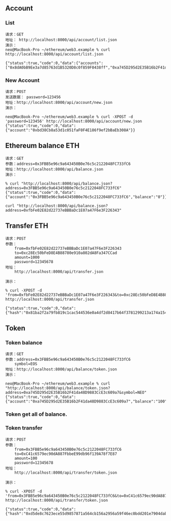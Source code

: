 
## Account 

### List

	请求：GET
	地址： http://localhost:8000/api/account/list.json
	演示：
    neo@MacBook-Pro ~/ethereum/web3.example % curl http://localhost:8000/api/account/list.json

    {"status":true,"code":0,"data":{"accounts":["0x8dA0bB9Ee3a7d85763d1B5320D8c0f859F0438ff","0xa745D295d2E35B16b2F41da48D9883CcE3c609a7","0x7cB22cb3d8a58ade32f3BfC3E6a4dEd1efAEe080","0x8efB99Ec55bCfBE2CFe47918f2d9E55FA732111f","0xc28Ec50bFeD8E4B88780e910a802dA8Fa347CCad","0xF0688330101d53BD0C6ede2Ef04d33c2010e9a5d","0xfbFe02E82d22737eBBBaDc1E07a47F6e3F226343"]}}

### New Account
	
	请求：POST
	发送数据： password=123456  
	地址：http://localhost:8000/api/account/new.json
	演示：
	
    neo@MacBook-Pro ~/ethereum/web3.example % curl -XPOST -d 'password=123456' http://localhost:8000/api/account/new.json
    {"status":true,"code":0,"data":{"account":"0xbd38Cb8a53d1c051faF0F4E186f9ef2bBaEb308A"}}

## Ethereum balance ETH

	请求：GET
	参数：address=0x3FBB5e96c9a643450B0e76c5c2122048FC733fC6
	地址：http://localhost:8000/api/balance.json
	演示：
	
    % curl "http://localhost:8000/api/balance.json?address=0x3FBB5e96c9a643450B0e76c5c2122048FC733fC6"
    {"status":true,"code":0,"data":{"account":"0x3FBB5e96c9a643450B0e76c5c2122048FC733fC6","balance":"0"}}%

	curl "http://localhost:8000/api/balance.json?address=0xfbFe02E82d22737eBBBaDc1E07a47F6e3F226343"

## Transfer ETH

	请求：POST
	参数：
		from=0xfbFe02E82d22737eBBBaDc1E07a47F6e3F226343
		to=0xc28Ec50bFeD8E4B88780e910a802dA8Fa347CCad
		amount=1000
		password=12345678
	地址：
		http://localhost:8000/api/transfer.json
		
	演示：
	
    % curl -XPOST -d 'from=0xfbFe02E82d22737eBBBaDc1E07a47F6e3F226343&to=0xc28Ec50bFeD8E4B88780e910a802dA8Fa347CCad&amount=100&password=12345678' http://localhost:8000/api/transfer.json

    {"status":true,"code":0,"data":{"hash":"0x81ba2f2a79fb819c1cac544536e0a4df2d8417b64f3781299213a174a154d4de"}}% 

## Token

### Token balance

	请求：GET
	参数：address=0x3FBB5e96c9a643450B0e76c5c2122048FC733fC6
        symbol=EOS
	地址：http://localhost:8000/api/balance/token.json
	演示：

    neo@MacBook-Pro ~/ethereum/web3.example % curl "http://localhost:8000/api/balance/token.json?address=0xa745D295d2E35B16b2F41da48D9883CcE3c609a7&symbol=NEO"
    {"status":true,"code":0,"data":{"account":"0xa745D295d2E35B16b2F41da48D9883CcE3c609a7","balance":"100","symbol":"NEO"}}

### Token get all of balance.



### Token transfer

	请求：POST
	参数：
		from=0x3FBB5e96c9a643450B0e76c5c2122048FC733fC6
		to=0xC41c6579ec90dA887FbbeE99db96f139A78f7E87
		amount=100
		password=12345678
	地址：
		http://localhost:8000/api/transfer/token.json
		
	演示：

    % curl -XPOST -d 'from=0x3FBB5e96c9a643450B0e76c5c2122048FC733fC6&to=0xC41c6579ec90dA887FbbeE99db96f139A78f7E87&amount=100&password=12345678' http://localhost:8000/api/transfer/token.json
    
    {"status":true,"code":0,"data":{"hash":"0xd5de8c7623ece55d9857871a564cb156a2956a59f46ec0bdd201e7904dabc312"}}
